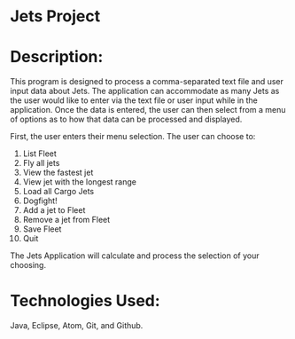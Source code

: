 # Jets Project

# Description:
This program is designed to process a comma-separated text file and user input data about Jets. The application can accommodate as many Jets as the user would like to enter via the text file or user input while in the application. Once the data is entered, the user can then select from a menu of options as to how that data can be processed and displayed.

First, the user enters their menu selection. The user can choose to:

1. List Fleet
2. Fly all jets
3. View the fastest jet
4. View jet with the longest range
5. Load all Cargo Jets
6. Dogfight!
7. Add a jet to Fleet
8. Remove a jet from Fleet
9. Save Fleet
10. Quit

The Jets Application will calculate and process the selection of your choosing.

# Technologies Used:

Java, Eclipse, Atom, Git, and Github.

